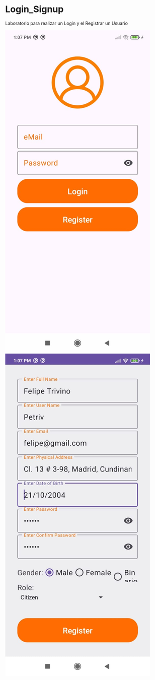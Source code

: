 # Login_Signup
Laboratorio para realizar un Login y el Registrar un Usuario

![imagen1](Img/img1.jpg)
![imagen2](Img/img2.jpg)
